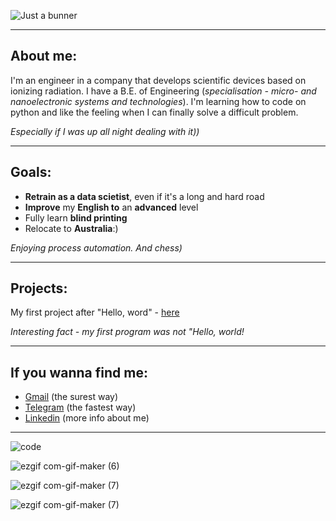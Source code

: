 ![Just a bunner](https://user-images.githubusercontent.com/91522891/161520646-6046cacb-173b-4ba0-8198-030147ca2845.png)
___
## About me:

I'm an engineer in a company that develops scientific devices based on ionizing radiation. I have a B.E. of Engineering (*specialisation - micro- and nanoelectronic systems and technologies*). I'm learning how to code on python and like the feeling when I can finally solve a difficult problem. 

*Especially if I was up all night dealing with it))*
___
## Goals:

* **Retrain as a data scietist**, even if it's a long and hard road
* **Improve** my **English to** an **advanced** level
* Fully learn **blind printing**
* Relocate to **Australia**:)

*Enjoying process automation. And chess)*
___
## Projects:

My first project after "Hello, word" - [here](https://github.com/cherkesovbasil/Processing_of_diffractogram_data)

*Interesting fact - my first program was not "Hello, world!*
___
## If you wanna find me:

* [Gmail](mailto:cherkesovbasil@gmail.com) (the surest way)
* [Telegram](https://t.me/Ch_Basil) (the fastest way)
* [Linkedin](https://www.linkedin.com/in/cherkesovbasil/) (more info about me)
___
![code](https://user-images.githubusercontent.com/91522891/161722687-833375cf-cc66-413c-97c7-a15c0d6e3f79.gif)

![ezgif com-gif-maker (6)](https://user-images.githubusercontent.com/91522891/161723549-0749c322-5c27-4b70-8553-1e4fefb76952.gif)

![ezgif com-gif-maker (7)](https://user-images.githubusercontent.com/91522891/161724216-fc8a36a7-5b01-4c69-9d1b-ca9f77bcfc9e.gif)

![ezgif com-gif-maker (7)](https://user-images.githubusercontent.com/91522891/161724875-ecb4a904-6b3f-4a28-8945-5eaa9b90ec6c.gif)

